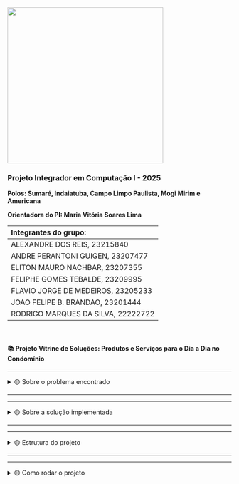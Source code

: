 <img src="https://user-images.githubusercontent.com/50468352/141820811-412e9364-7f5c-4889-826a-fcba23b92e23.png" width="350" />
<h3>Projeto Integrador em Computação I - 2025</h3>

**Polos: Sumaré, Indaiatuba, Campo Limpo Paulista, Mogi Mirim e Americana** </br>

**Orientadora do PI: Maria Vitória Soares Lima** </br>


| Integrantes do grupo:                 |
| :------------------------------------ |
|ALEXANDRE DOS REIS, 23215840           |
|ANDRE PERANTONI GUIGEN, 23207477       |
|ELITON MAURO NACHBAR, 23207355         |
|FELIPHE GOMES TEBALDE, 23209995        |
|FLAVIO JORGE DE MEDEIROS, 23205233     |
|JOAO FELIPE B. BRANDAO, 23201444       |
|RODRIGO MARQUES DA SILVA, 22222722     |

</br>

<h4> 📚 Projeto Vitrine de Soluções: Produtos e Serviços para o Dia a Dia no Condomínio</h4>

---
<details>
<summary> 🟡 Sobre o problema encontrado</summary>
  </br>
  <p>
    Trata-se da falta de um canal de informação que torne acessível atender as necessidades dos moradores no que tange o aspecto de produtos e de serviços.
  </p>
 
</details>  

---
---
<details>
<summary> 🟡 Sobre a solução implementada</summary>
  </br>
<p>
A solução encontrada foi o desenvolvimento de um sistema de API (Application Programming Interface), para implementar um canal de comunicação que permita oferecer produtos e serviços dentro do condomínio, atendendo às necessidades dos moradores.
Em outras palavras, é transformar o condomínio em um ambiente mais funcional, conectado e colaborativo, onde os moradores tenham suas necessidades atendidas de forma prática, segura e eficiente, enquanto fortalecem os laços comunitários e adotam práticas mais sustentáveis
.
</p>
<img src="" />
</details>

---
---
<details>
<summary> 🟡 Estrutura do projeto</summary>
  </br>
  <img src="" />
  </br>
  </br>
  
|<b>Prototipagem do banco de dados</b>                                                                               |
|:-------------------------------------------------------------------------------------------------------------------|
|Diagrama do modelo de design do banco de dados.                           |
|<img src="" /> |
</details>  

---
---
<details>
<summary> 🟡 Como rodar o projeto</summary>
  </br>
 Clonar o projeto para a maquina local: <code>git clone...</code>
 </br>
 </br>
 
 Instalar as packages:

---
